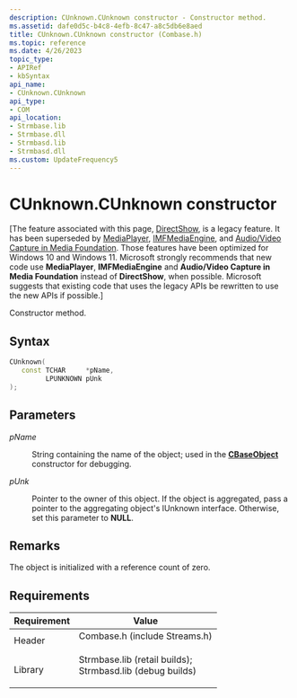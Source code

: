 ```yaml
---
description: CUnknown.CUnknown constructor - Constructor method.
ms.assetid: dafe0d5c-b4c8-4efb-8c47-a8c5db6e8aed
title: CUnknown.CUnknown constructor (Combase.h)
ms.topic: reference
ms.date: 4/26/2023
topic_type: 
- APIRef
- kbSyntax
api_name: 
- CUnknown.CUnknown
api_type: 
- COM
api_location: 
- Strmbase.lib
- Strmbase.dll
- Strmbasd.lib
- Strmbasd.dll
ms.custom: UpdateFrequency5
---
```


# CUnknown.CUnknown constructor

\[The feature associated with this page, [DirectShow](/windows/win32/directshow/directshow), is a legacy feature. It has been superseded by [MediaPlayer](/uwp/api/Windows.Media.Playback.MediaPlayer), [IMFMediaEngine](/windows/win32/api/mfmediaengine/nn-mfmediaengine-imfmediaengine), and [Audio/Video Capture in Media Foundation](windows/win32/medfound/audio-video-capture-in-media-foundation). Those features have been optimized for Windows 10 and Windows 11. Microsoft strongly recommends that new code use **MediaPlayer**, **IMFMediaEngine** and **Audio/Video Capture in Media Foundation** instead of **DirectShow**, when possible. Microsoft suggests that existing code that uses the legacy APIs be rewritten to use the new APIs if possible.\]

Constructor method.

## Syntax


```C++
CUnknown(
   const TCHAR     *pName,
         LPUNKNOWN pUnk
);
```



## Parameters

<dl> <dt>

*pName* 
</dt> <dd>

String containing the name of the object; used in the [**CBaseObject**](cbaseobject.md) constructor for debugging.

</dd> <dt>

*pUnk* 
</dt> <dd>

Pointer to the owner of this object. If the object is aggregated, pass a pointer to the aggregating object's IUnknown interface. Otherwise, set this parameter to **NULL**.

</dd> </dl>

## Remarks

The object is initialized with a reference count of zero.

## Requirements



| Requirement | Value |
|--------------------|--------------------------------------------------------------------------------------------------------------------------------------------------------------------------------------------|
| Header<br/>  | <dl> <dt>Combase.h (include Streams.h)</dt> </dl>                                                                                   |
| Library<br/> | <dl> <dt>Strmbase.lib (retail builds); </dt> <dt>Strmbasd.lib (debug builds)</dt> </dl> |



 

 




